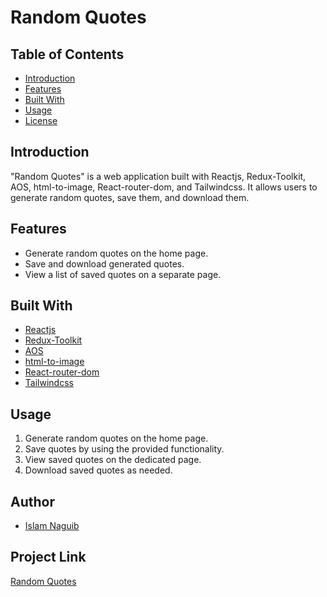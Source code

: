 # Random Quotes

## Table of Contents
- [Introduction](#introduction)
- [Features](#features)
- [Built With](#built-with)
- [Usage](#usage)
- [License](#license)

## Introduction

"Random Quotes" is a web application built with Reactjs, Redux-Toolkit, AOS, html-to-image, React-router-dom, and Tailwindcss. It allows users to generate random quotes, save them, and download them.

## Features

- Generate random quotes on the home page.
- Save and download generated quotes.
- View a list of saved quotes on a separate page.

## Built With

- [Reactjs](https://reactjs.org/)
- [Redux-Toolkit](https://redux-toolkit.js.org/)
- [AOS](https://michalsnik.github.io/aos/)
- [html-to-image](https://github.com/bubkoo/html-to-image)
- [React-router-dom](https://reactrouter.com/)
- [Tailwindcss](https://tailwindcss.com/)

## Usage

1. Generate random quotes on the home page.
2. Save quotes by using the provided functionality.
3. View saved quotes on the dedicated page.
4. Download saved quotes as needed.

## Author

- [Islam Naguib](https://in-port.vercel.app/)

## Project Link

[Random Quotes](https://in-rq.vercel.app/)
